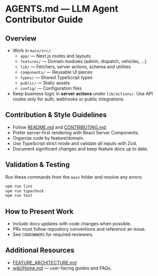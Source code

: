 # AGENTS.md — LLM Agent Contributor Guide

## Overview
- Work in `main/src/`:
  - `app/` — Next.js routes and layouts
  - `features/` — Domain modules (admin, dispatch, vehicles, ...)
  - `lib/` — Fetchers, server actions, schema and utilities
  - `components/` — Reusable UI pieces
  - `types/` — Shared TypeScript types
  - `public/` — Static assets
  - `config/` — Configuration files
- Keep business logic in **server actions** under `lib/actions/`. Use API routes only for auth, webhooks or public integrations.

## Contribution & Style Guidelines
- Follow [README.md](README.md) and [CONTRIBUTING.md](CONTRIBUTING.md).
- Prefer server-first rendering with React Server Components.
- Organize code by feature/domain.
- Use TypeScript strict mode and validate all inputs with Zod.
- Document significant changes and keep feature docs up to date.

## Validation & Testing
Run these commands from the `main` folder and resolve any errors:

```bash
npm run lint
npm run typecheck
npm run test
```

## How to Present Work
- Include docs updates with code changes when possible.
- PRs must follow repository conventions and reference an issue.
- See `CODEOWNERS` for required reviewers.

## Additional Resources
- [FEATURE_ARCHITECTURE.md](FEATURE_ARCHITECTURE.md)
- [wiki/Home.md](wiki/Home.md) — user-facing guides and FAQs.
